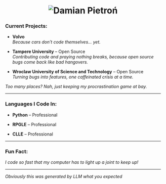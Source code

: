<b><p align="center">
<h1 align="center">
  <img src="https://github.com/neuropython/neuropython/blob/main/damian.svg" alt="Damian Pietroń" />
</h1>
</p></b>


### Current Projects:

- **Volvo**  
  *Because cars don’t code themselves… yet.*
  
- **Tampere University** – Open Source  
  *Contributing code and praying nothing breaks, because open source bugs come back like bad hangovers.*

- **Wroclaw University of Science and Technology** – Open Source  
  *Turning bugs into features, one caffeinated crisis at a time.*

*Too many places? Nah, just keeping my procrastination game at bay.*

---

### Languages I Code In:

- **Python** – Professional  

- **RPGLE** – Professional  

- **CLLE** – Professional  

---

### Fun Fact:
*I code so fast that my computer has to light up a joint to keep up!*

---
*Obviously this was generated by LLM what you expected*
<p align="center"></p>



